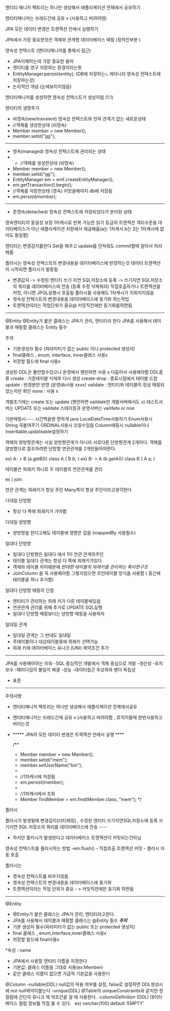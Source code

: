 
엔티티 매니저 팩토리는 하나만 생성해서 애플리케이션 전체에서 공유하기

엔티티매니저는 쓰레드간에 공유 x (사용하고 버려야댐)

JPA 모든 데이터 변경은 트랜잭션 안에서 실행하기 

JPA에서 가장 중요한것은 
객체와 관계형 데이터베이스 매핑 (정적인부분 )

영속성 컨텍스트 (엔티티매니저를 통해서 접근)
- JPA이해하는데 가장 중요한 용어
-  엔티티를 영구 저장하는 환경이라는뜻
- EntityManager.persist(entity); (DB에 저장하는ㄴ게아니라 영속성 컨텍스트에 저장하는것)
- 논리적인 개념 (눈에보이지않음)

엔티티매니저를 생성하면 영속성 컨텍스트가 생성이됨 (1:1)

엔티티의 생명주기
- 비영속(new/transient) 영속성 컨텍스트와  전혀 관계가 없는 새로운상태
- //객체를 생성한상태 (비영속)
- Member member = new Member();
- member.setId("gg");
- -----------------------------------
- 영속(managed) 영속성 컨텍스트에 관리되는 상태
- - //객체를 생성한상태 (비영속)
- Member member = new Member();
- member.setId("gg");
- EntityManager em = emf.createEntityManager();
- em.getTransaction().begin();
- //객체를 저장한상태 (영속) 커밋을해야지 db에 저장됨
- em.persist(member);
- ------------------------------------
- 준영속(detached) 영속성 컨텍스트에 저장되었다가 분리된 상태


영속엔티티의 동일성 보장
1차캐시로 반복 가능한 읽기 등급의 트랜잭션 격리수준을 데이터베이스가 아닌 애플리케이션 차원에서 제공해줌(a는 1차캐시 b는 2는 1차캐시에 없어도 동일함)


엔티티는 변경감지를한다 
Set을 해주고 update를 안쳐줘도 commit할때 알아서 처리해줌

플러시는 
영속성 컨텍스트의 변경내용을 데이터베이스에 반영하는것
데이터 트랜잭션이 시작되면 플러시가 발동됨
- 변경감지 -> 수정된 엔티티 쓰기 지연 SQL저장소에 등록 -> 쓰기지연 SQL저장소의 쿼리를 데이터베이스에 전송 (등록 수정 삭제쿼리)
직접호출하거나 트랜잭션을 커밋, 아니면 JPQL실행시 호출됨
플러시를 사용해도 1차캐시가 지워지지않음 
- 영속성 컨텍스트의 변경내용을 데이터베이스에 동기화 하는작업
- 트랜잭션이라는 작업단위가 중요@ 커밋직전에만 동기화를하면됨

-----------------------------------------------

@Entity
@Entity가 붙은 클래스는 JPA가 관리, 엔티티라 한다
JPA를 사용해서 테이블과 매핑할 클래스는 Entity 필수 

주의
- 기본생성자 필수 (파라미터가 없는 public 이나 protected 생성자)
- final클래스 , enum, interface, inner클래스 사용x
- 저장할 필드에 final 사용x

생성된 DDL은 불안할수있으니 운영에서 웬만하면 사용 x 다듬어서 사용해야함
DDL종류
create :  기존테이블 삭제후 다시 생성
create-drop : 종료시점에서 테이블 드랍
update : 번경분만 반영 (운영db사용 xxxx)
validate : 엔티티와 테이블이 정상 매핑되었는지만 확인
none : 사용 x

개발초기에는 create 또는 update (웬만하면 vaildate만 개발서버에서도 x)
테스트서버는 UPDATE 또는 vaildate
스테이징과 운영서버는 vaildate or noe



기본매핑시----
시간찍을땐 편하게 java LocalDateTime사용하기
Enum사용시 String 꼭붙여주기 ORDINAL사용시 꼬일수있음
Column매핑시 nullable이나 insertlable,updateable설정하기

객체의 양방향관계는 사실 양방향관계가 아니라 서로다른 단방향관계 2개이다.
객체를 양방향으로 참조하려면 단방향 연관관계를 2개만들어야한다.

ex) A- > B (a.getB())       class A {
                                    B b;
                                        }
ex) B- > A (b.getA())       class B {
                                    A a;
                                        }

테이블은 외래키 하나로 두 테이블의 연관관계를 관리

ex ) join
 

연관 관계는 외래키가 항상 주인 
Many쪽이 항상 주인이라고생각한다


다대일 단방향
- 항상 다 쪽에 외래키가 가야함

다대일 양방향
- 양방향을 한다고해도 테이블에 영향은 없음 (mappedBy 사용필수)

일대다 단방향
- 일대다 단방향은 일대다 에서 1이 연관 관계의주인
- 테이블 일대다 관계는 항상 다 쪽에 외래키가있다
- 객체와 테이블 차이떄문에 *반대편 테이블의 외래키를 관리하는 특이한구조*
- JoinColumn 을 꼭 사용해야함  그렇지않으면 조인테이블 방식을 사용함 ( 중간에 테이블을 하나 추가함)

일대다 단방향 매핑의 단점
- 엔티티가 관리하는 외래 키가 다른 테이블에있음
- 연관관계 관리를 위해 추가로 UPDATE SQL실행
- 일대다 단방향 매핑보다는 양방향 매핑을 사용하자


일대일 관계
- 일대일 관계는 그 반대도 일대일
- 주테이블이나 대상테이블중에 외래키 선택가능
- 외래 키에 데이터베이스 유니크 (UNI) 제약조건 추가
----------------------------------------------------------------------------------------
JPA를 사용해야하는 이유
-SQL 중심적인 개발에서 객체 중심으로 개발
-생산성
-유지보수
-패러다임의 불일치 해결
-성능
-데이터접근 추상화와 벤더 독립성
- 표준
------------------------------------------------------------------------------------------------
주의사항 
- 엔티티매니저 팩토리는 하나만 생성해서 애플리케이션 전체에서공유
- 엔티티매니저는 쓰레드간에 공유 x (사용하고 버려야함 , 로직이돌때 한번사용하고버리는것
- ***** JPA의 모든 데이터 변경은 트랙잭션 안에서 실행 ****


    /**
     * Member member = new Member();
     * member.setid("mem");
     * member.setUserName("bin");
     * 
     * //1차캐시에 저장됨
     * em.persist(member);
     * 
     * //1차캐시에서 조회
     * Member findMember = em.find(Member.class, "mem");
     */

플러시  

플러시가 발생될때  변경감지(더티체킹) , 수정된 엔티티 쓰기지연SQL저장소에 등록
쓰기지연 SQL 저장소의 쿼리를 데이터베이스에 전송  ---- 
- 하지만 플러시가 발생한다고 데이터베이스 트랜잭션이 커밋되는건아님

영속성 컨텍스트를 플러시하는 방법
-em.flush() - 직접호출
트랜잭션 커밋 - 플러시 자동 호출
 
플러시는 
- 영속성 컨텍스트를 비우지않음 
- 영속성 컨텍스트의 변경내용을 데이터베이스에 동기화
- 트랜잭션이라는 작업 단위가 중요 - > 커밋직전에만 동기화 하면됨
- ------------------------------------------------------------------------------------------------
@Entity
- @Entity가 붙은 클래스는 JPA가 관리, 엔티티라고한다.
- JPA를 사용해서 테이블과 매핑할 클래스는 @Entity 필수
***주의***
- 기본 생성자 필수(파라미터가 없는 public 또는 protected 생성자)
- final 클래스 , enum,interface,inner클래스 사용x
- 저장할 필드에 final사용x

*속성 : name
- JPA에서 사용할 엔티티 이름을 지정한다
- 기본값: 클래스 이름을 그대로 사용(ex:Member)
- 같은 클래스 이름이 없으면 가급적 기본값을 사용한다


@Column
-nullable(DDL) null값의 허용 여부를 설정, false로 설정하면 DDL생성시에 not null제약이붙는다
-unique(DDL)  @Table의 uniqueConstraints와 같지만 한 컬럼에 간단히 유니크 제 약조건을 걸 때 사용한다.
-columnDefinition (DDL)   데이터베이스 컬럼 정보를 직접 줄 수 있다.   ex) varchar(100) default ‘EMPTY'